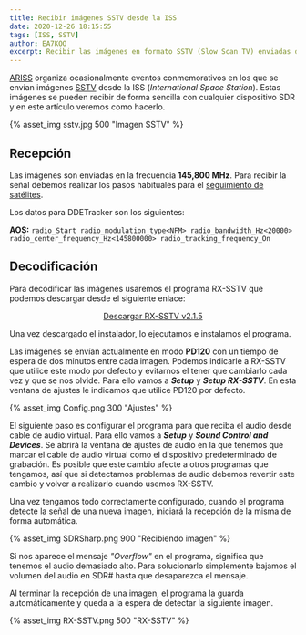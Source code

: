 ```yaml
---
title: Recibir imágenes SSTV desde la ISS
date: 2020-12-26 18:15:55
tags: [ISS, SSTV]
author: EA7KOO
excerpt: Recibir las imágenes en formato SSTV (Slow Scan TV) enviadas desde la Estación Espacial Internacional.
---
```


[ARISS](https://www.ariss.org/) organiza ocasionalmente eventos conmemorativos en los que se envían imágenes [SSTV](https://es.wikipedia.org/wiki/SSTV) desde la ISS (_International Space Station_). Estas imágenes se pueden recibir de forma sencilla con cualquier dispositivo SDR y en este artículo veremos como hacerlo.

<!-- more -->

{% asset_img sstv.jpg 500 "Imagen SSTV" %}

## Recepción

Las imágenes son enviadas en la frecuencia **145,800 MHz**. Para recibir la señal debemos realizar los pasos habituales para el [seguimiento de satélites](/ajuste-frecuencia-doppler-orbitron/).

Los datos para DDETracker son los siguientes:

**AOS:**
    ```
    radio_Start
    radio_modulation_type<NFM>
    radio_bandwidth_Hz<20000>
    radio_center_frequency_Hz<145800000>
    radio_tracking_frequency_On
    ```
</br>


## Decodificación

Para decodificar las imágenes usaremos el programa RX-SSTV que podemos descargar desde el siguiente enlace:

[<center>Descargar RX-SSTV v2.1.5</center>](http://users.belgacom.net/mysoftware/Setup_RXSSTV.exe)

Una vez descargado el instalador, lo ejecutamos e instalamos el programa.

Las imágenes se envían actualmente en modo **PD120** con un tiempo de espera de dos minutos entre cada imagen. Podemos indicarle a RX-SSTV que utilice este modo por defecto y evitarnos el tener que cambiarlo cada vez y que se nos olvide. Para ello vamos a **_Setup_** y **_Setup RX-SSTV_**. En esta ventana de ajustes le indicamos que utilice PD120 por defecto.

{% asset_img Config.png 300 "Ajustes" %}

El siguiente paso es configurar el programa para que reciba el audio desde cable de audio virtual. Para ello vamos a **_Setup_** y **_Sound Control and Devices_**. Se abrirá la ventana de ajustes de audio en la que tenemos que marcar el cable de audio virtual como el dispositivo predeterminado de grabación. Es posible que este cambio afecte a otros programas que tengamos, así que si detectamos problemas de audio debemos revertir este cambio y volver a realizarlo cuando usemos RX-SSTV.

Una vez tengamos todo correctamente configurado, cuando el programa detecte la señal de una nueva imagen, iniciará la recepción de la misma de forma automática.

{% asset_img SDRSharp.png 900 "Recibiendo imagen" %}

Si nos aparece el mensaje _"Overflow"_ en el programa, significa que tenemos el audio demasiado alto. Para solucionarlo simplemente bajamos el volumen del audio en SDR# hasta que desaparezca el mensaje.

Al terminar la recepción de una imagen, el programa la guarda automáticamente y queda a la espera de detectar la siguiente imagen.

{% asset_img RX-SSTV.png 500 "RX-SSTV" %}
